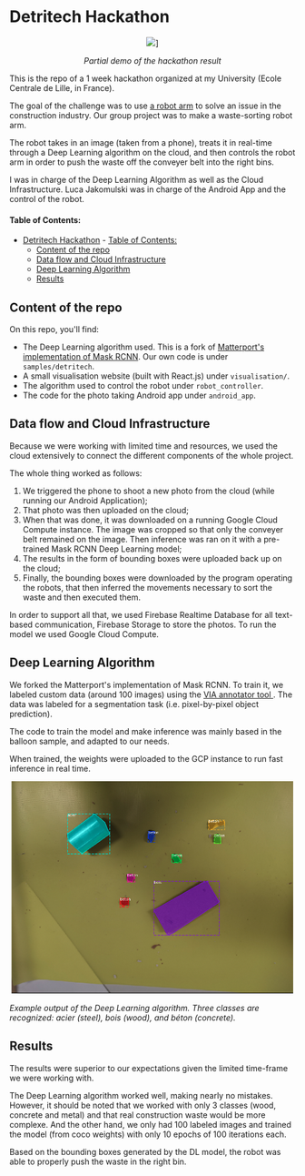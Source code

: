 # Detritech Hackathon

<p align="center">
  <img src="assets/detritech_robot.gif"/>]
  <p align="center">
    <em>Partial demo of the hackathon result</em>
  </p>
</p>

This is the repo of a 1 week hackathon organized at my University (Ecole Centrale de Lille, in France).

The goal of the challenge was to use [a robot arm](https://www.universal-robots.com/products/ur10-robot/) to solve an issue in the construction industry. Our group project was to make a waste-sorting robot arm.

The robot takes in an image (taken from a phone), treats it in real-time through a Deep Learning algorithm on the cloud, and then controls the robot arm in order to push the waste off the conveyer belt into the right bins.

I was in charge of the Deep Learning Algorithm as well as the Cloud Infrastructure. Luca Jakomulski was in charge of the Android App and the control of the robot.

#### Table of Contents:

- [Detritech Hackathon](#detritech-hackathon)
      - [Table of Contents:](#table-of-contents)
  - [Content of the repo](#content-of-the-repo)
  - [Data flow and Cloud Infrastructure](#data-flow-and-cloud-infrastructure)
  - [Deep Learning Algorithm](#deep-learning-algorithm)
  - [Results](#results)

## Content of the repo

On this repo, you'll find:

- The Deep Learning algorithm used. This is a fork of [Matterport's implementation of Mask RCNN](https://github.com/matterport/Mask_RCNN). Our own code is under `samples/detritech`.
- A small visualisation website (built with React.js) under `visualisation/`.
- The algorithm used to control the robot under `robot_controller`.
- The code for the photo taking Android app under `android_app`.

## Data flow and Cloud Infrastructure

Because we were working with limited time and resources, we used the cloud extensively to connect the different components of the whole project.

The whole thing worked as follows:

1. We triggered the phone to shoot a new photo from the cloud (while running our Android Application);
2. That photo was then uploaded on the cloud;
3. When that was done, it was downloaded on a running Google Cloud Compute instance. The image was cropped so that only the conveyer belt remained on the image. Then inference was ran on it with a pre-trained Mask RCNN Deep Learning model;
4. The results in the form of bounding boxes were uploaded back up on the cloud;
5. Finally, the bounding boxes were downloaded by the program operating the robots, that then inferred the movements necessary to sort the waste and then executed them.

In order to support all that, we used Firebase Realtime Database for all text-based communication, Firebase Storage to store the photos. To run the model we used Google Cloud Compute.

## Deep Learning Algorithm

We forked the Matterport's implementation of Mask RCNN. To train it, we labeled custom data (around 100 images) using the [VIA annotator tool ](https://www.robots.ox.ac.uk/~vgg/software/via/). The data was labeled for a segmentation task (i.e. pixel-by-pixel object prediction).

The code to train the model and make inference was mainly based in the balloon sample, and adapted to our needs.

When trained, the weights were uploaded to the GCP instance to run fast inference in real time.

![Model Output](assets/model_output.png "Model Output")

_Example output of the Deep Learning algorithm. Three classes are recognized: acier (steel), bois (wood), and béton (concrete)._

## Results

The results were superior to our expectations given the limited time-frame we were working with.

The Deep Learning algorithm worked well, making nearly no mistakes. However, it should be noted that we worked with only 3 classes (wood, concrete and metal) and that real construction waste would be more complexe. And the other hand, we only had 100 labeled images and trained the model (from coco weights) with only 10 epochs of 100 iterations each.

Based on the bounding boxes generated by the DL model, the robot was able to properly push the waste in the right bin.
